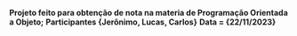 **Projeto feito para obtenção de nota na materia de Programação Orientada a Objeto;**
**Participantes {Jerônimo, Lucas, Carlos}**
**Data = {22/11/2023}**
